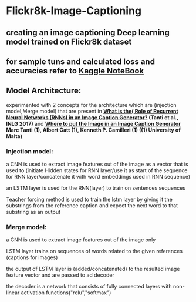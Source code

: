 # Flickr8k-Image-Captioning

## creating an image captioning Deep learning model trained on Flickr8k dataset 
## for sample tuns and calculated loss and accuracies refer to [**Kaggle NoteBook**](https://www.kaggle.com/code/karimfathy054/image-captioning-models-cnn-lstm)

## Model Architecture:
experimented with 2 concepts for the architecture which are (injection model,Merge model) that are present in **[What is the( Role of Recurrent Neural Networks (RNNs) in an Image Caption Generator?](https://aclanthology.org/W17-3506) (Tanti et al., INLG 2017)** and **[Where to put the Image in an Image Caption Generator](https://arxiv.org/abs/1703.09137)
Marc Tanti (1), Albert Gatt (1), Kenneth P. Camilleri (1) ((1) University of Malta)**

### Injection model:

a CNN is used to extract image features out of the image as a vector that is used to (initiate Hidden states for RNN layer/use it as start of the sequence for RNN layer/concatenate it with word embeddings used in RNN sequence)

an LSTM layer is used for the RNN(layer) to train on sentences sequences

Teacher forcing method is used to train the lstm layer by giving it the substrings from the reference caption and expect the next word to that substring as an output

### Merge model:

a CNN is used to extract image features out of the image only

LSTM layer trains on sequences of words related to the given references (captions for images)

the output of LSTM layer is (added/concatenated)  to the resulted image feature vector and are passed to ad decoder

the decoder is a network that consists of fully connected layers with non-linear activation functions("relu","softmax")


